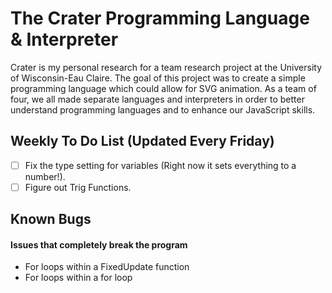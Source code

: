 # The Crater Programming Language & Interpreter
Crater is my personal research for a team research project at the University of Wisconsin-Eau Claire. The goal of this project was to create a simple programming language which could allow for SVG animation. As a team of four, we all made separate languages and interpreters in order to better understand programming languages and to enhance our JavaScript skills.

## Weekly To Do List (Updated Every Friday)
- [ ] Fix the type setting for variables (Right now it sets everything to a number!).
- [ ] Figure out Trig Functions.

## Known Bugs
#### Issues that completely break the program
- For loops within a FixedUpdate function
- For loops within a for loop
